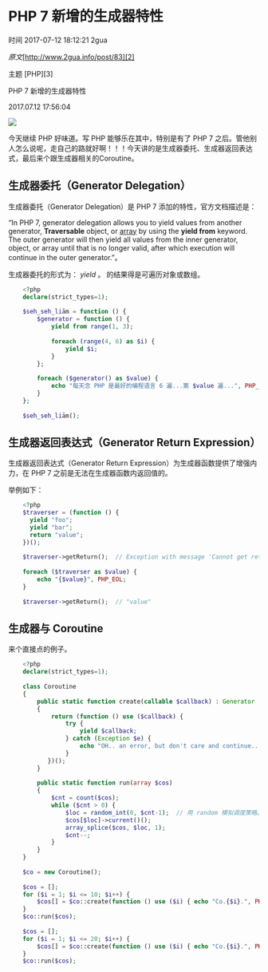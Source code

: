# PHP 7 新增的生成器特性

 时间 2017-07-12 18:12:21  2gua

_原文_[http://www.2gua.info/post/83][2]

 主题 [PHP][3]

PHP 7 新增的生成器特性

2017.07.12 17:56:04

![][4]

今天继续 PHP 好味道。写 PHP 能够乐在其中，特别是有了 PHP 7 之后。管他别人怎么说呢，走自己的路就好啊！！！今天讲的是生成器委托、生成器返回表达式，最后来个跟生成器相关的Coroutine。

## 生成器委托（Generator Delegation）

生成器委托（Generator Delegation）是 PHP 7 添加的特性，官方文档描述是：

“In PHP 7, generator delegation allows you to yield values from another generator, **Traversable** object, or [array][5] by using the **yield from** keyword. The outer generator will then yield all values from the inner generator, object, or array until that is no longer valid, after which execution will continue in the outer generator.”。 

生成器委托的形式为： _yield <expr>_ 。 _<expr>_ 的结果得是可遍历对象或数组。 

```php
    <?php
    declare(strict_types=1);
    
    $seh_seh_liām = function () {
        $generator = function () {
            yield from range(1, 3);
    
            foreach (range(4, 6) as $i) {
                yield $i;
            }
        };
    
        foreach ($generator() as $value) {
            echo "每天念 PHP 是最好的编程语言 6 遍...第 $value 遍...", PHP_EOL;
        }
    };
    
    $seh_seh_liām();
```

## 生成器返回表达式（Generator Return Expression）

生成器返回表达式（Generator Return Expression）为生成器函数提供了增强内力，在 PHP 7 之前是无法在生成器函数内返回值的。

举例如下：

```php
    <?php
    $traverser = (function () {
      yield "foo";
      yield "bar";
      return "value";
    })();
    
    $traverser->getReturn();  // Exception with message 'Cannot get return value of a generator that hasn't returned'
    
    foreach ($traverser as $value) {
        echo "{$value}", PHP_EOL;
    }
    
    $traverser->getReturn();  // "value"
```

## 生成器与 Coroutine

来个直接点的例子。

```php
    <?php
    declare(strict_types=1);
    
    class Coroutine
    {
        public static function create(callable $callback) : Generator
        {
            return (function () use ($callback) {
                try {
                    yield $callback;
                } catch (Exception $e) {
                    echo "OH.. an error, but don't care and continue...", PHP_EOL;
                }
           })();
        }
    
        public static function run(array $cos)
        {
            $cnt = count($cos);
            while ($cnt > 0) {
                $loc = random_int(0, $cnt-1);  // 用 random 模拟调度策略。
                $cos[$loc]->current()();
                array_splice($cos, $loc, 1);
                $cnt--;
            }
        }
    }
    
    $co = new Coroutine();
    
    $cos = [];
    for ($i = 1; $i <= 10; $i++) {
        $cos[] = $co::create(function () use ($i) { echo "Co.{$i}.", PHP_EOL; });
    }
    $co::run($cos);
    
    $cos = [];
    for ($i = 1; $i <= 20; $i++) {
        $cos[] = $co::create(function () use ($i) { echo "Co.{$i}.", PHP_EOL; });
    }
    $co::run($cos);
```


[2]: http://www.2gua.info/post/83
[4]: ../img/j2AZfiu.png
[5]: http://php.net/manual/zh/language.types.array.php
